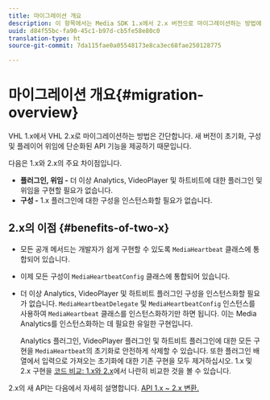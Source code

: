 ```yaml
---
title: 마이그레이션 개요
description: 이 항목에서는 Media SDK 1.x에서 2.x 버전으로 마이그레이션하는 방법에 대한 개요를 제공합니다.
uuid: d84f55bc-fa90-45c1-b97d-cb5fe58e80c0
translation-type: ht
source-git-commit: 7da115fae0a05548173e8ca3ec68fae250128775

---
```



# 마이그레이션 개요{#migration-overview}

VHL 1.x에서 VHL 2.x로 마이그레이션하는 방법은 간단합니다. 새 버전이 초기화, 구성 및 플레이어 위임에 단순화된 API 기능을 제공하기 때문입니다.

다음은 1.x와 2.x의 주요 차이점입니다.

* **플러그인, 위임 -** 더 이상 Analytics, VideoPlayer 및 하트비트에 대한 플러그인 및 위임을 구현할 필요가 없습니다.
* **구성 -** 1.x 플러그인에 대한 구성을 인스턴스화할 필요가 없습니다.

## 2.x의 이점 {#benefits-of-two-x}

* 모든 공개 메서드는 개발자가 쉽게 구현할 수 있도록 `MediaHeartbeat` 클래스에 통합되어 있습니다.
* 이제 모든 구성이 `MediaHeartbeatConfig` 클래스에 통합되어 있습니다.
* 더 이상 Analytics, VideoPlayer 및 하트비트 플러그인 구성을 인스턴스화할 필요가 없습니다. `MediaHeartbeatDelegate` 및 `MediaHeartbeatConfig` 인스턴스를 사용하여 `MediaHeartbeat` 클래스를 인스턴스화하기만 하면 됩니다. 이는 Media Analytics를 인스턴스화하는 데 필요한 유일한 구현입니다.

   Analytics 플러그인, VideoPlayer 플러그인 및 하트비트 플러그인에 대한 모든 구현을 `MediaHeartbeat`의 초기화로 안전하게 삭제할 수 있습니다. 또한 플러그인 배열에서 입력으로 가져오는 초기화에 대한 기존 구현을 모두 제거하십시오. 1.x 및 2.x 구현을 [코드 비교: 1.x와 2.x](./code-comparison-1x-2x.md)에서 나란히 비교한 것을 볼 수 있습니다.

2.x의 새 API는 다음에서 자세히 설명합니다. [API 1.x ~ 2.x 변환.](./1x-2x-api-change.md)
